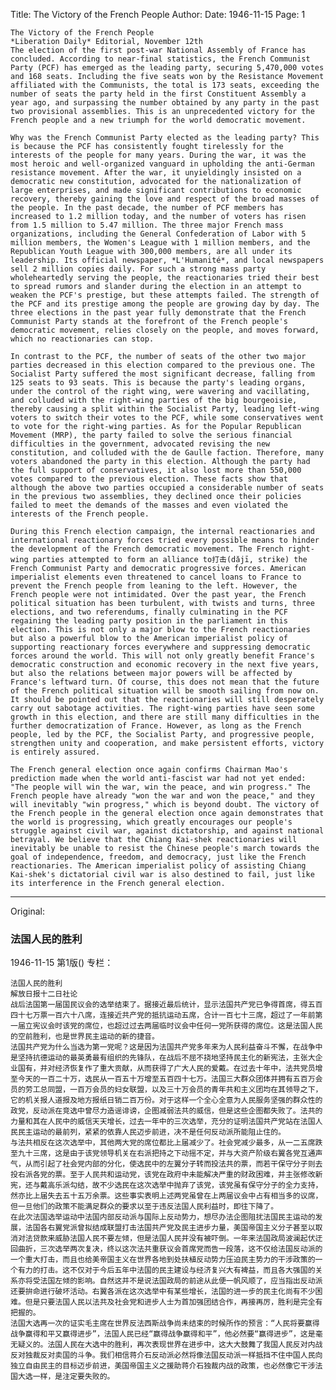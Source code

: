 Title: The Victory of the French People
Author:
Date: 1946-11-15
Page: 1

    The Victory of the French People
    *Liberation Daily* Editorial, November 12th
    The election of the first post-war National Assembly of France has concluded. According to near-final statistics, the French Communist Party (PCF) has emerged as the leading party, securing 5,470,000 votes and 168 seats. Including the five seats won by the Resistance Movement affiliated with the Communists, the total is 173 seats, exceeding the number of seats the party held in the first Constituent Assembly a year ago, and surpassing the number obtained by any party in the past two provisional assemblies. This is an unprecedented victory for the French people and a new triumph for the world democratic movement.

    Why was the French Communist Party elected as the leading party? This is because the PCF has consistently fought tirelessly for the interests of the people for many years. During the war, it was the most heroic and well-organized vanguard in upholding the anti-German resistance movement. After the war, it unyieldingly insisted on a democratic new constitution, advocated for the nationalization of large enterprises, and made significant contributions to economic recovery, thereby gaining the love and respect of the broad masses of the people. In the past decade, the number of PCF members has increased to 1.2 million today, and the number of voters has risen from 1.5 million to 5.47 million. The three major French mass organizations, including the General Confederation of Labor with 5 million members, the Women's League with 1 million members, and the Republican Youth League with 300,000 members, are all under its leadership. Its official newspaper, *L'Humanité*, and local newspapers sell 2 million copies daily. For such a strong mass party wholeheartedly serving the people, the reactionaries tried their best to spread rumors and slander during the election in an attempt to weaken the PCF's prestige, but these attempts failed. The strength of the PCF and its prestige among the people are growing day by day. The three elections in the past year fully demonstrate that the French Communist Party stands at the forefront of the French people's democratic movement, relies closely on the people, and moves forward, which no reactionaries can stop.

    In contrast to the PCF, the number of seats of the other two major parties decreased in this election compared to the previous one. The Socialist Party suffered the most significant decrease, falling from 125 seats to 93 seats. This is because the party's leading organs, under the control of the right wing, were wavering and vacillating, and colluded with the right-wing parties of the big bourgeoisie, thereby causing a split within the Socialist Party, leading left-wing voters to switch their votes to the PCF, while some conservatives went to vote for the right-wing parties. As for the Popular Republican Movement (MRP), the party failed to solve the serious financial difficulties in the government, advocated revising the new constitution, and colluded with the de Gaulle faction. Therefore, many voters abandoned the party in this election. Although the party had the full support of conservatives, it also lost more than 550,000 votes compared to the previous election. These facts show that although the above two parties occupied a considerable number of seats in the previous two assemblies, they declined once their policies failed to meet the demands of the masses and even violated the interests of the French people.

    During this French election campaign, the internal reactionaries and international reactionary forces tried every possible means to hinder the development of the French democratic movement. The French right-wing parties attempted to form an alliance to打击(dǎjī, strike) the French Communist Party and democratic progressive forces. American imperialist elements even threatened to cancel loans to France to prevent the French people from leaning to the left. However, the French people were not intimidated. Over the past year, the French political situation has been turbulent, with twists and turns, three elections, and two referendums, finally culminating in the PCF regaining the leading party position in the parliament in this election. This is not only a major blow to the French reactionaries but also a powerful blow to the American imperialist policy of supporting reactionary forces everywhere and suppressing democratic forces around the world. This will not only greatly benefit France's democratic construction and economic recovery in the next five years, but also the relations between major powers will be affected by France's leftward turn. Of course, this does not mean that the future of the French political situation will be smooth sailing from now on. It should be pointed out that the reactionaries will still desperately carry out sabotage activities. The right-wing parties have seen some growth in this election, and there are still many difficulties in the further democratization of France. However, as long as the French people, led by the PCF, the Socialist Party, and progressive people, strengthen unity and cooperation, and make persistent efforts, victory is entirely assured.

    The French general election once again confirms Chairman Mao's prediction made when the world anti-fascist war had not yet ended: "The people will win the war, win the peace, and win progress." The French people have already "won the war and won the peace," and they will inevitably "win progress," which is beyond doubt. The victory of the French people in the general election once again demonstrates that the world is progressing, which greatly encourages our people's struggle against civil war, against dictatorship, and against national betrayal. We believe that the Chiang Kai-shek reactionaries will inevitably be unable to resist the Chinese people's march towards the goal of independence, freedom, and democracy, just like the French reactionaries. The American imperialist policy of assisting Chiang Kai-shek's dictatorial civil war is also destined to fail, just like its interference in the French general election.



<hr /> 

Original: 


### 法国人民的胜利

1946-11-15
第1版()
专栏：

    法国人民的胜利
    解放日报十二日社论
    战后法国第一届国民议会的选举结束了。据接近最后统计，显示法国共产党已争得首席，得五百四十七万票一百六十八席，连接近共产党的抵抗运动五席，合计一百七十三席，超过了一年前第一届立宪议会时该党的席位，也超过过去两届临时议会中任何一党所获得的席位。这是法国人民的空前胜利，也是世界民主运动的新的捷音。
    法国共产党为什么当选为第一党呢？这是因为法国共产党多年来为人民利益奋斗不懈，在战争中是坚持抗德运动的最英勇最有组织的先锋队，在战后不屈不挠地坚持民主化的新宪法，主张大企业国有，并对经济恢复作了重大贡献，从而获得了广大人民的爱戴。在过去十年中，法共党员增至今天的一百二十万，选民从一百五十万增至五百四十七万。法国三大群众团体并拥有五百万会员的劳工总同盟，一百万会员的妇女联盟，以及三十万会员的青年共和主义团均在其领导之下，它的机关报人道报及地方报纸日销二百万份。对于这样一个全心全意为人民服务坚强的群众性的政党，反动派在竞选中曾尽力造谣诽谤，企图减弱法共的威信，但是这些企图都失败了。法共的力量和其在人民中的威信天天增长，过去一年中的三次选举，充分的证明法国共产党站在法国人民民主运动的最前列，紧紧的依靠人民迈步前进，决不是任何反动派所能阻止住的。
    与法共相反在这次选举中，其他两大党的席位都比上届减少了。社会党减少最多，从一二五席跌至九十三席，这是由于该党领导机关在右派把持之下动摇不定，并与大资产阶级右翼各党互通声气，从而引起了社会党内部的分化，使选民中的左翼分子转而投法共的票，而若干保守分子则去投右派各党的票。至于人民共和运动党，该党在政府中未能解决严重的财政困难，并主张修改新宪，还与戴高乐派勾结，故不少选民在这次选举中抛弃了该党，该党虽有保守分子的全力支持，然亦比上届失去五十五万余票。这些事实表明上述两党虽曾在上两届议会中占有相当多的议席，但一旦他们的政策不能满足群众的要求以至于违反法国人民利益时，即往下降了。
    在此次法国选举运动中法国内部反动派与国际上反动势力，想尽办法企图阻扰法国民主运动的发展，法国各右翼党派曾拟结成联盟打击法国共产党及民主进步力量，美国帝国主义分子甚至以取消对法贷款来威胁法国人民不要左倾，但是法国人民并没有被吓倒。一年来法国政局波澜起伏迂回曲折，三次选举两次复决，终以这次法共重获议会首席党而告一段落，这不仅给法国反动派的一个重大打击，而且也给美帝国主义在世界各地到处扶植反动势力压迫民主势力的干涉政策的一个有力的打击。这不仅对于今后五年中法国的民主建设与经济复兴大有裨益，而且各大强国的关系亦将受法国左倾的影响。自然这并不是说法国政局的前途从此便一帆风顺了，应当指出反动派还要拚命进行破坏活动。右翼各派在这次选举中有某些增长，法国的进一步的民主化尚有不少困难。但是只要法国人民以法共及社会党和进步人士为首加强团结合作，再接再厉，胜利是完全有把握的。
    法国大选再一次的证实毛主席在世界反法西斯战争尚未结束的时候所作的预言：“人民将要赢得战争赢得和平又赢得进步”，法国人民已经“赢得战争赢得和平”，他必然要“赢得进步”，这是毫无疑义的。法国人民在大选中的胜利，再次表现世界在进步中，这大大鼓舞了我国人民反对内战反对独裁反对卖国的斗争。我们相信蒋介石反动派必然将像法国反动派一样抵挡不住中国人民向独立自由民主的目标迈步前进，美国帝国主义之援助蒋介石独裁内战的政策，也必然像它干涉法国大选一样，是注定要失败的。

